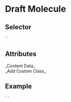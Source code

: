 # Draft Molecule

<h2>Selector</h2>
`<ui-draft></ui-draft>` 
  
 <h2>Attributes</h2>
 _Content Data_ <br>
 _Add Custom Class_ <br>
 
 <h2>Example</h2>
` <ui-draft [type]="'single''" [className]="" (deleteClick)="" (contentClick)="" [draftData]="" ></ui-draft>`
 
 
 
